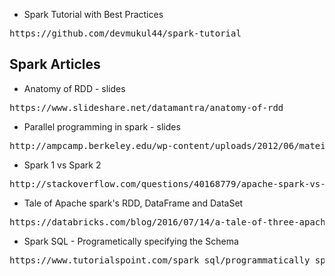 * Spark Tutorial with Best Practices
<pre>https://github.com/devmukul44/spark-tutorial</pre>

## Spark Articles
* Anatomy of RDD - slides
<pre>https://www.slideshare.net/datamantra/anatomy-of-rdd</pre>
* Parallel programming in spark - slides
<pre>http://ampcamp.berkeley.edu/wp-content/uploads/2012/06/matei-zaharia-part-1-amp-camp-2012-spark-intro.pdf</pre>
* Spark 1 vs Spark 2
<pre>http://stackoverflow.com/questions/40168779/apache-spark-vs-apache-spark-2</pre>
* Tale of Apache spark's RDD, DataFrame and DataSet
<pre>https://databricks.com/blog/2016/07/14/a-tale-of-three-apache-spark-apis-rdds-dataframes-and-datasets.html</pre>
* Spark SQL - Programetically specifying the Schema
<pre>https://www.tutorialspoint.com/spark_sql/programmatically_specifying_schema.htm</pre>
